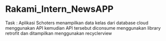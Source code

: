 # Rakami_Intern_NewsAPP
Task : Aplikasi Schoters menampilkan data kelas dari database cloud menggunakan API kemudian API tersebut diconsume menggunakan library retrofit dan ditampilkan menggunakan recyclerview
